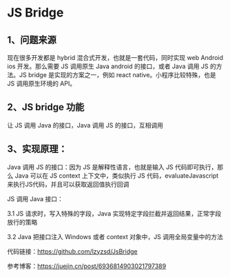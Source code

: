 # JS Bridge

## 1、问题来源

现在很多开发都是 hybrid 混合式开发，也就是一套代码，同时实现 web Android ios 开发。那么需要 JS 调用原生 Java android 的接口，或者 Java 调用 JS 的方法。JS bridge 是实现的方案之一，例如 react native。小程序比较特殊，也是 JS 调用原生环境的 API。

## 2、JS bridge 功能

让 JS 调用 Java 的接口，Java 调用 JS 的接口，互相调用

## 3、实现原理：

Java 调用 JS 的接口：因为 JS 是解释性语言，也就是输入 JS 代码即可执行，那么 Java 可以在 JS context 上下文中，类似执行 JS 代码，evaluateJavascript 来执行JS代码，并且可以获取返回值执行回调

JS 调用 Java 接口：

3.1 JS 请求时，写入特殊的字段，Java 实现特定字段拦截并返回结果，正常字段放行的策略

3.2 Java 把接口注入 Windows 或者 context 对象中，JS 调用全局变量中的方法

代码链接：﻿https://github.com/lzyzsd/JsBridge﻿ 

参考博客：﻿https://juejin.cn/post/6936814903021797389﻿ 

